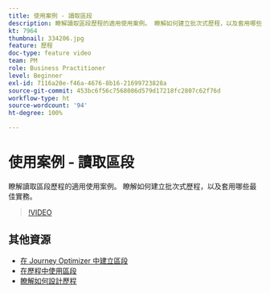```yaml
---
title: 使用案例 - 讀取區段
description: 瞭解讀取區段歷程的適用使用案例。 瞭解如何建立批次式歷程，以及套用哪些最佳實務。
kt: 7964
thumbnail: 334206.jpg
feature: 歷程
doc-type: feature video
team: PM
role: Business Practitioner
level: Beginner
exl-id: 7116a20e-f46a-4676-8b16-21699723828a
source-git-commit: 453bc6f56c7568086d579d17218fc2807c62f76d
workflow-type: ht
source-wordcount: '94'
ht-degree: 100%

---
```


# 使用案例 - 讀取區段

瞭解讀取區段歷程的適用使用案例。 瞭解如何建立批次式歷程，以及套用哪些最佳實務。

>[!VIDEO](https://video.tv.adobe.com/v/334206?quality=12)

## 其他資源

* [在 Journey Optimizer 中建立區段](https://experienceleague.adobe.com/docs/journey-optimizer/using/segment/creating-a-segment.html?lang=zh-Hant)
* [在歷程中使用區段](https://experienceleague.adobe.com/docs/journey-optimizer/using/orchestrate-journeys/about-journey-building/read-segment.html?lang=zh-Hant)
* [瞭解如何設計歷程](https://experienceleague.adobe.com/docs/journey-optimizer/using/orchestrate-journeys/create-journey/using-the-journey-designer.html?lang=zh-Hant)
